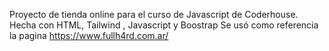 Proyecto de tienda online para el curso de Javascript de Coderhouse.
Hecha con HTML, Tailwind , Javascript y Boostrap
Se usó como referencia la pagina https://www.fullh4rd.com.ar/